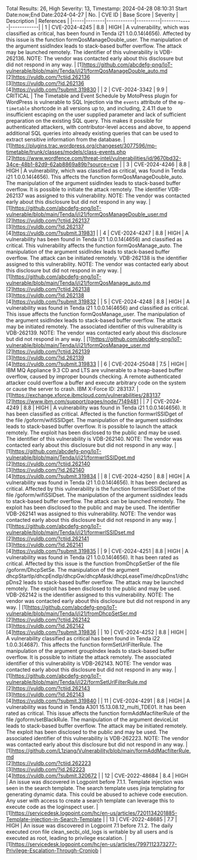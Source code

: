 Total Results: 26, High Severity: 13, Timestamp: 2024-04-28 08:10:31
Start Date:now;End Date:2024-04-27
| No. | CVE ID | Base Score | Severity | Description | References |
|-----|--------|------------|----------|-------------|------------|
| 1 | CVE-2024-4245 | 8.8  | HIGH | A vulnerability, which was classified as critical, has been found in Tenda i21 1.0.0.14(4656). Affected by this issue is the function formQosManageDouble_user. The manipulation of the argument ssidIndex leads to stack-based buffer overflow. The attack may be launched remotely. The identifier of this vulnerability is VDB-262136. NOTE: The vendor was contacted early about this disclosure but did not respond in any way. | [1]https://github.com/abcdefg-png/IoT-vulnerable/blob/main/Tenda/i/i21/formQosManageDouble_auto.md<br>[2]https://vuldb.com/?ctiid.262136<br>[3]https://vuldb.com/?id.262136<br>[4]https://vuldb.com/?submit.319830 |
| 2 | CVE-2024-3342 | 9.9  | CRITICAL | The Timetable and Event Schedule by MotoPress plugin for WordPress is vulnerable to SQL Injection via the `events` attribute of the `mp-timetable` shortcode in all versions up to, and including, 2.4.11 due to insufficient escaping on the user supplied parameter and lack of sufficient preparation on the existing SQL query.  This makes it possible for authenticated attackers, with contributor-level access and above, to append additional SQL queries into already existing queries that can be used to extract sensitive information from the database. | [1]https://plugins.trac.wordpress.org/changeset/3077596/mp-timetable/trunk/classes/models/class-events.php<br>[2]https://www.wordfence.com/threat-intel/vulnerabilities/id/9670bd32-34ce-48b1-82d9-62ab8869a89b?source=cve |
| 3 | CVE-2024-4246 | 8.8  | HIGH | A vulnerability, which was classified as critical, was found in Tenda i21 1.0.0.14(4656). This affects the function formQosManageDouble_auto. The manipulation of the argument ssidIndex leads to stack-based buffer overflow. It is possible to initiate the attack remotely. The identifier VDB-262137 was assigned to this vulnerability. NOTE: The vendor was contacted early about this disclosure but did not respond in any way. | [1]https://github.com/abcdefg-png/IoT-vulnerable/blob/main/Tenda/i/i21/formQosManageDouble_user.md<br>[2]https://vuldb.com/?ctiid.262137<br>[3]https://vuldb.com/?id.262137<br>[4]https://vuldb.com/?submit.319831 |
| 4 | CVE-2024-4247 | 8.8  | HIGH | A vulnerability has been found in Tenda i21 1.0.0.14(4656) and classified as critical. This vulnerability affects the function formQosManage_auto. The manipulation of the argument ssidIndex leads to stack-based buffer overflow. The attack can be initiated remotely. VDB-262138 is the identifier assigned to this vulnerability. NOTE: The vendor was contacted early about this disclosure but did not respond in any way. | [1]https://github.com/abcdefg-png/IoT-vulnerable/blob/main/Tenda/i/i21/formQosManage_auto.md<br>[2]https://vuldb.com/?ctiid.262138<br>[3]https://vuldb.com/?id.262138<br>[4]https://vuldb.com/?submit.319832 |
| 5 | CVE-2024-4248 | 8.8  | HIGH | A vulnerability was found in Tenda i21 1.0.0.14(4656) and classified as critical. This issue affects the function formQosManage_user. The manipulation of the argument ssidIndex leads to stack-based buffer overflow. The attack may be initiated remotely. The associated identifier of this vulnerability is VDB-262139. NOTE: The vendor was contacted early about this disclosure but did not respond in any way. | [1]https://github.com/abcdefg-png/IoT-vulnerable/blob/main/Tenda/i/i21/formQosManage_user.md<br>[2]https://vuldb.com/?ctiid.262139<br>[3]https://vuldb.com/?id.262139<br>[4]https://vuldb.com/?submit.319833 |
| 6 | CVE-2024-25048 | 7.5  | HIGH | IBM MQ Appliance 9.3 CD and LTS are vulnerable to a heap-based buffer overflow, caused by improper bounds checking. A remote authenticated attacker could overflow a buffer and execute arbitrary code on the system or cause the server to crash.  IBM X-Force ID:  283137. | [1]https://exchange.xforce.ibmcloud.com/vulnerabilities/283137<br>[2]https://www.ibm.com/support/pages/node/7149481 |
| 7 | CVE-2024-4249 | 8.8  | HIGH | A vulnerability was found in Tenda i21 1.0.0.14(4656). It has been classified as critical. Affected is the function formwrlSSIDget of the file /goform/wifiSSIDget. The manipulation of the argument ssidIndex leads to stack-based buffer overflow. It is possible to launch the attack remotely. The exploit has been disclosed to the public and may be used. The identifier of this vulnerability is VDB-262140. NOTE: The vendor was contacted early about this disclosure but did not respond in any way. | [1]https://github.com/abcdefg-png/IoT-vulnerable/blob/main/Tenda/i/i21/formwrlSSIDget.md<br>[2]https://vuldb.com/?ctiid.262140<br>[3]https://vuldb.com/?id.262140<br>[4]https://vuldb.com/?submit.319834 |
| 8 | CVE-2024-4250 | 8.8  | HIGH | A vulnerability was found in Tenda i21 1.0.0.14(4656). It has been declared as critical. Affected by this vulnerability is the function formwrlSSIDset of the file /goform/wifiSSIDset. The manipulation of the argument ssidIndex leads to stack-based buffer overflow. The attack can be launched remotely. The exploit has been disclosed to the public and may be used. The identifier VDB-262141 was assigned to this vulnerability. NOTE: The vendor was contacted early about this disclosure but did not respond in any way. | [1]https://github.com/abcdefg-png/IoT-vulnerable/blob/main/Tenda/i/i21/formwrlSSIDset.md<br>[2]https://vuldb.com/?ctiid.262141<br>[3]https://vuldb.com/?id.262141<br>[4]https://vuldb.com/?submit.319835 |
| 9 | CVE-2024-4251 | 8.8  | HIGH | A vulnerability was found in Tenda i21 1.0.0.14(4656). It has been rated as critical. Affected by this issue is the function fromDhcpSetSer of the file /goform/DhcpSetSe. The manipulation of the argument dhcpStartIp/dhcpEndIp/dhcpGw/dhcpMask/dhcpLeaseTime/dhcpDns1/dhcpDns2 leads to stack-based buffer overflow. The attack may be launched remotely. The exploit has been disclosed to the public and may be used. VDB-262142 is the identifier assigned to this vulnerability. NOTE: The vendor was contacted early about this disclosure but did not respond in any way. | [1]https://github.com/abcdefg-png/IoT-vulnerable/blob/main/Tenda/i/i21/fromDhcpSetSer.md<br>[2]https://vuldb.com/?ctiid.262142<br>[3]https://vuldb.com/?id.262142<br>[4]https://vuldb.com/?submit.319836 |
| 10 | CVE-2024-4252 | 8.8  | HIGH | A vulnerability classified as critical has been found in Tenda i22 1.0.0.3(4687). This affects the function formSetUrlFilterRule. The manipulation of the argument groupIndex leads to stack-based buffer overflow. It is possible to initiate the attack remotely. The associated identifier of this vulnerability is VDB-262143. NOTE: The vendor was contacted early about this disclosure but did not respond in any way. | [1]https://github.com/abcdefg-png/IoT-vulnerable/blob/main/Tenda/i/i22/formSetUrlFilterRule.md<br>[2]https://vuldb.com/?ctiid.262143<br>[3]https://vuldb.com/?id.262143<br>[4]https://vuldb.com/?submit.319840 |
| 11 | CVE-2024-4291 | 8.8  | HIGH | A vulnerability was found in Tenda A301 15.13.08.12_multi_TDE01. It has been rated as critical. This issue affects the function formAddMacfilterRule of the file /goform/setBlackRule. The manipulation of the argument deviceList leads to stack-based buffer overflow. The attack may be initiated remotely. The exploit has been disclosed to the public and may be used. The associated identifier of this vulnerability is VDB-262223. NOTE: The vendor was contacted early about this disclosure but did not respond in any way. | [1]https://github.com/L1ziang/Vulnerability/blob/main/formAddMacfilterRule.md<br>[2]https://vuldb.com/?ctiid.262223<br>[3]https://vuldb.com/?id.262223<br>[4]https://vuldb.com/?submit.320672 |
| 12 | CVE-2022-48684 | 8.4  | HIGH | An issue was discovered in Logpoint before 7.1.1. Template injection was seen in the search template. The search template uses jinja templating for generating dynamic data. This could be abused to achieve code execution. Any user with access to create a search template can leverage this to execute code as the loginspect user. | [1]https://servicedesk.logpoint.com/hc/en-us/articles/7201134201885-Template-injection-in-Search-Template |
| 13 | CVE-2022-48685 | 7.7  | HIGH | An issue was discovered in Logpoint 7.1 before 7.1.2. The daily executed cron file clean_secbi_old_logs is writable by all users and is executed as root, leading to privilege escalation. | [1]https://servicedesk.logpoint.com/hc/en-us/articles/7997112373277-Privilege-Escalation-Through-Cronjob |
